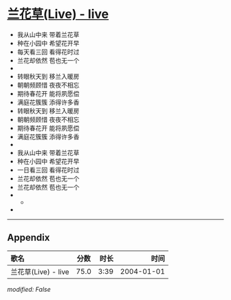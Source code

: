 # [兰花草(Live) - live](https://music.163.com/song?id=66562)

* 我从山中来 带着兰花草
* 种在小园中 希望花开早
* 每天看三回 看得花时过
* 兰花却依然 苞也无一个
* 
* 转眼秋天到 移兰入暖房
* 朝朝频顾惜 夜夜不相忘
* 期待春花开 能将夙愿偿
* 满庭花簇簇 添得许多香
* 转眼秋天到 移兰入暖房
* 朝朝频顾惜 夜夜不相忘
* 期待春花开 能将夙愿偿
* 满庭花簇簇 添得许多香
* 
* 我从山中来 带着兰花草
* 种在小园中 希望花开早
* 一日看三回 看得花时过
* 兰花却依然 苞也无一个
* 兰花却依然 苞也无一个
* -
* 


---

## Appendix

|歌名|分数|时长|时间|
|:---|:---:|---:|---:|
|兰花草(Live) - live|75.0|3:39|2004-01-01

*modified: False*